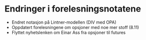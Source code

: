 # Endringer i forelesningsnotatene

- Endret notasjon på Lintner-modellen (DIV med OPA)
- Oppdatert forelesningene om opsjoner med noe mer stoff (8.11)
- Flyttet nyhetslenken om Einar Ass fra opsjoner til futures

